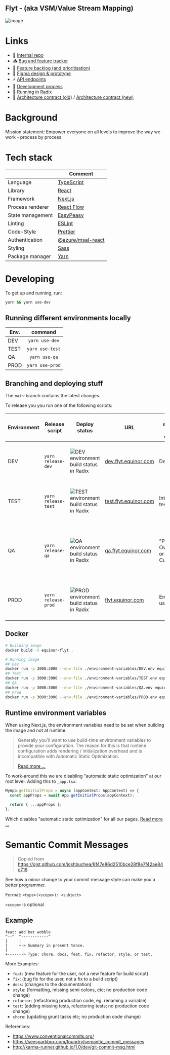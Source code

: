 ## Flyt - (aka VSM/Value Stream Mapping)

![image](https://github.com/equinor/flyt/assets/115637685/b2cbc217-1b39-4668-b891-afed82edcd01)

# Links

- 🌱 [Internal repo](https://github.com/equinor/flyt-internal)
- :inbox_tray: [Bug and feature tracker](https://github.com/orgs/equinor/projects/361/views/34)
- :1234: [Feature backlog (and prioritisation)](https://github.com/orgs/equinor/projects/141/)
- :art: [Figma design & prototype](https://www.figma.com/file/SacZjN10goX2lahJrmjWC0/Flyt--%3E-Ideation?type=design&node-id=0%3A1&mode=design&t=qZPDP2RQYWZdO8Fh-1)
- :zap: [API endpoints](https://api-flyt-api-dev.radix.equinor.com/swagger/index.html?urls.primaryName=Flyt%20Api%20V2)
- :dizzy: [Development process](https://flyt.equinor.com/process/172)
- 🏃 [Running in Radix](https://console.radix.equinor.com/applications/flyt/)
- :memo: [Architecture contract (old)](https://github.com/equinor/architecturecontract/blob/master/contracts/flyt.md) / [Architecture contract (new)](https://org8b9f0d0d.crm19.dynamics.com/main.aspx?appid=9284c773-f710-ee11-9cbd-002248dcc582&pagetype=entityrecord&etn=ak_architecturecontract&id=bffbf0ed-7027-4cb4-8d55-8931a5147fa3&lid=1714052686856)

# Background

Mission statement: Empower everyone on all levels to improve the way we work - process by process

# Tech stack

|                  | Comment                                                                                        |
| ---------------- | ---------------------------------------------------------------------------------------------- |
| Language         | [TypeScript](https://www.typescriptlang.org/)                                                  |
| Library          | [React](https://react.dev/)                                                                    |
| Framework        | [Next.js](https://nextjs.org/)                                                                 |
| Process renderer | [React Flow](https://reactflow.dev/)                                                           |
| State management | [EasyPeasy](https://easy-peasy.vercel.app/)                                                    |
| Linting          | [ESLint](https://eslint.org/)                                                                  |
| Code-Style       | [Prettier](https://prettier.io/)                                                               |
| Authentication   | [@azure/msal-react](https://github.com/AzureAD/microsoft-authentication-library-for-js#readme) |
| Styling          | [Sass](https://sass-lang.com/)                                                                 |
| Package manager  | [Yarn](https://yarnpkg.com/)                                                                   |

# Developing

To get up and running, run:

```bash
yarn && yarn use-dev
```

## Running different environments locally

| Env. |     command     |
| ---- | :-------------: |
| DEV  | `yarn use-dev`  |
| TEST | `yarn use-test` |
| QA   |  `yarn use-qa`  |
| PROD | `yarn use-prod` |

## Branching and deploying stuff

The `main`-branch contains the latest changes.

To release you you run one of the following scripts:

| Environment | Release script      | Deploy status                                                                                                                   | URL                                                    | Who should test what?       | Comments                                                                         |
| ----------- | ------------------- | ------------------------------------------------------------------------------------------------------------------------------- | ------------------------------------------------------ | --------------------------- | -------------------------------------------------------------------------------- |
| DEV         | `yarn release-dev`  | ![DEV environment build status in Radix](https://api.radix.equinor.com/api/v1/applications/flyt/environments/dev/buildstatus)   | [dev.flyt.equinor.com](https://dev.flyt.equinor.com)   | Developer                   | Developer is free to use this environment however they want to                   |
| TEST        | `yarn release-test` | ![TEST environment build status in Radix](https://api.radix.equinor.com/api/v1/applications/flyt/environments/test/buildstatus) | [test.flyt.equinor.com](https://test.flyt.equinor.com) | Internal testing            | Developer tags what needs to be tested for QA-tester in the team                 |
| QA          | `yarn release-qa`   | ![QA environment build status in Radix](https://api.radix.equinor.com/api/v1/applications/flyt/environments/qa/buildstatus)     | [qa.flyt.equinor.com](https://qa.flyt.equinor.com)     | "Product Owner" or Customer | When said feature is ready, it gets released into QA so our PO can give feedback |
| PROD        | `yarn release-prod` | ![PROD environment build status in Radix](https://api.radix.equinor.com/api/v1/applications/flyt/environments/prod/buildstatus) | [flyt.equinor.com](https://flyt.equinor.com)           | End-users                   | We wait with deploying to prod until everyone is happy                           |

## Docker

```bash
# Building image
docker build -t equinor-flyt .

# Running image
## Dev
docker run -p 3000:3000 --env-file ./environment-variables/DEV.env equinor-flyt
## Test
docker run -p 3000:3000 --env-file ./environment-variables/TEST.env equinor-flyt
## QA
docker run -p 3000:3000 --env-file ./environment-variables/QA.env equinor-flyt
## Prod
docker run -p 3000:3000 --env-file ./environment-variables/PROD.env equinor-flyt
```

## Runtime environment variables

When using Next.js, the environment variables need to be set when building the image and not at runtime.

> Generally you'll want to use build-time environment variables to provide your configuration. The reason for this is that runtime configuration adds rendering / initialization overhead and is incompatible with Automatic Static Optimization.
>
> [Read more ...](https://nextjs.org/docs/api-reference/next.config.js/runtime-configuration)

To work-around this we are disabling "automatic static optimization" at our root level. Adding this to `_app.tsx`:

```javascript
MyApp.getInitialProps = async (appContext: AppContext) => {
  const appProps = await App.getInitialProps(appContext);

  return { ...appProps };
};
```

Which disables "automatic static optimization" for all our
pages. [Read more ...](https://github.com/vercel/next.js/blob/master/errors/opt-out-auto-static-optimization.md)

# Semantic Commit Messages

> Copied from <https://gist.github.com/joshbuchea/6f47e86d2510bce28f8e7f42ae84c716>

See how a minor change to your commit message style can make you a better programmer.

Format: `<type>(<scope>): <subject>`

`<scope>` is optional

## Example

```
feat: add hat wobble
^--^  ^------------^
|     |
|     +-> Summary in present tense.
|
+-------> Type: chore, docs, feat, fix, refactor, style, or test.
```

More Examples:

- `feat`: (new feature for the user, not a new feature for build script)
- `fix`: (bug fix for the user, not a fix to a build script)
- `docs`: (changes to the documentation)
- `style`: (formatting, missing semi colons, etc; no production code change)
- `refactor`: (refactoring production code, eg. renaming a variable)
- `test`: (adding missing tests, refactoring tests; no production code change)
- `chore`: (updating grunt tasks etc; no production code change)

References:

- <https://www.conventionalcommits.org/>
- <https://seesparkbox.com/foundry/semantic_commit_messages>
- <http://karma-runner.github.io/1.0/dev/git-commit-msg.html>
